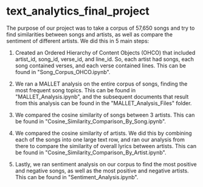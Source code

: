 # text_analytics_final_project
The purpose of our project was to take a corpus of 57,650 songs and try to find similarities between songs and artists, as well as compare the sentiment of different artists. We did this in 5 main steps:

1) Created an Ordered Hierarchy of Content Objects (OHCO) that included artist_id, song_id, verse_id, and line_id. So, each artist had songs, each song contained verses, and each verse contained lines. This can be found in "Song_Corpus_OHCO.ipynb".

2) We ran a MALLET analysis on the entire corpus of songs, finding the most frequent song topics. This can be found in "MALLET_Analysis.ipynb", and the subsequent documents that result from this analysis can be found in the "MALLET_Analysis_Files" folder.

3) We compared the cosine similarity of songs between 3 artists. This can be found in "Cosine_Similarity_Comparison_By_Song.ipynb".

4) We compared the cosine similarity of artists. We did this by combining each of the songs into one large text row, and ran our analysis from there to compare the similarity of overall lyrics between artists. This can be found in "Cosine_Similarity_Comparison_By_Artist.ipynb".

5) Lastly, we ran sentiment analysis on our corpus to find the most positive and negative songs, as well as the most positive and negative artists. This can be found in "Sentiment_Analysis.ipynb".
